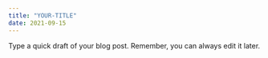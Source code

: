 ```yaml
---
title: "YOUR-TITLE"
date: 2021-09-15
---
```


Type a quick draft of your blog post. Remember, you can always edit it later.
